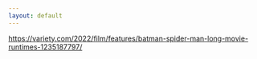 ```yaml
---
layout: default
---
```



https://variety.com/2022/film/features/batman-spider-man-long-movie-runtimes-1235187797/